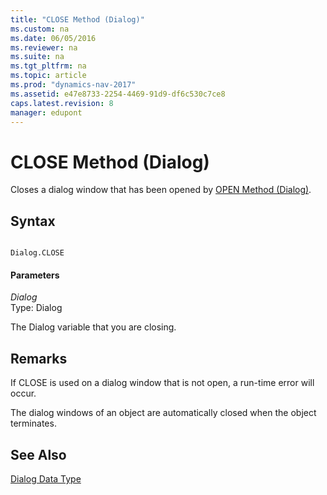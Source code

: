 ```yaml
---
title: "CLOSE Method (Dialog)"
ms.custom: na
ms.date: 06/05/2016
ms.reviewer: na
ms.suite: na
ms.tgt_pltfrm: na
ms.topic: article
ms.prod: "dynamics-nav-2017"
ms.assetid: e47e8733-2254-4469-91d9-df6c530c7ce8
caps.latest.revision: 8
manager: edupont
---
```

# CLOSE Method (Dialog)
Closes a dialog window that has been opened by [OPEN Method \(Dialog\)](devenv-OPEN-Method-Dialog.md).  
  
## Syntax  
  
```  
  
Dialog.CLOSE  
```  
  
#### Parameters  
 *Dialog*  
 Type: Dialog  
  
 The Dialog variable that you are closing.  
  
## Remarks  
 If CLOSE is used on a dialog window that is not open, a run-time error will occur.  
  
 The dialog windows of an object are automatically closed when the object terminates.  
  
## See Also  
 [Dialog Data Type](Dialog-Data-Type.md)